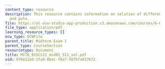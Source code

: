 ```yaml
---
content_type: resource
description: This resource contains information on solution of difference equation
  and pole.
file: https://ol-ocw-studio-app-production.s3.amazonaws.com/courses/6-01sc-introduction-to-electrical-engineering-and-computer-science-i-spring-2011/976e11ed2fa08bacf0a7587bfa037672_MIT6_01SCS11_mid01_S11_sol.pdf
file_type: application/pdf
learning_resource_types: []
ocw_type: OCWFile
parent_title: Midterm Exam 1
parent_type: CourseSection
resourcetype: Document
title: MIT6_01SCS11_mid01_S11_sol.pdf
uid: 976e11ed-2fa0-8bac-f0a7-587bfa037672
---
```

